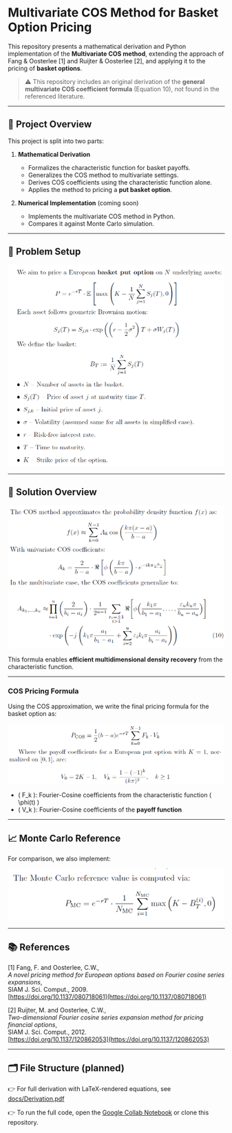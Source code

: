 # Multivariate COS Method for Basket Option Pricing

This repository presents a mathematical derivation and Python implementation of the **Multivariate COS method**, extending the approach of Fang & Oosterlee [1] and Ruijter & Oosterlee [2], and applying it to the pricing of **basket options**.

> ⚠️ This repository includes an original derivation of the **general multivariate COS coefficient formula** (Equation 10), not found in the referenced literature.

---

## 🧭 Project Overview

This project is split into two parts:

1. **Mathematical Derivation**
   - Formalizes the characteristic function for basket payoffs.
   - Generalizes the COS method to multivariate settings.
   - Derives COS coefficients using the characteristic function alone.
   - Applies the method to pricing a **put basket option**.

2. **Numerical Implementation** (coming soon)
   - Implements the multivariate COS method in Python.
   - Compares it against Monte Carlo simulation.

---

## 📌 Problem Setup

![Problem](Equation1.png)

---

## 🧠 Solution Overview

![Approximation](Equation2.png)

This formula enables **efficient multidimensional density recovery** from the characteristic function.

---

### COS Pricing Formula

Using the COS approximation, we write the final pricing formula for the basket option as:

![COS Pricing](Equation3.png)

- \( F_k \): Fourier-Cosine coefficients from the characteristic function \( \phi(t) \)
- \( V_k \): Fourier-Cosine coefficients of the **payoff function**

---

## 📈 Monte Carlo Reference

For comparison, we also implement:

![Monte Carlo](Equation4.png)

---

## 📚 References

[1] Fang, F. and Oosterlee, C.W.,  
*A novel pricing method for European options based on Fourier cosine series expansions*,  
SIAM J. Sci. Comput., 2009.  
[https://doi.org/10.1137/080718061](https://doi.org/10.1137/080718061)

[2] Ruijter, M. and Oosterlee, C.W.,  
*Two-dimensional Fourier cosine series expansion method for pricing financial options*,  
SIAM J. Sci. Comput., 2012.  
[https://doi.org/10.1137/120862053](https://doi.org/10.1137/120862053)

---

## 🗂️ File Structure (planned)
👉 For full derivation with LaTeX-rendered equations, see [docs/Derivation.pdf](docs/Derivation.pdf)

👉 To run the full code, open the [Google Collab Notebook](https://colab.research.google.com/drive/1YIg8cbKayzC7Lm77GpuyKXrdrDnx-LOP) or clone this repository.
